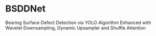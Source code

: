 # BSDDNet
Bearing Surface Defect Detection via YOLO Algorithm Enhanced with Wavelet Downsampling, Dynamic Upsampler and Shuffle Attention

